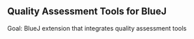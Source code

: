 ## Quality Assessment Tools for BlueJ

Goal: BlueJ extension that integrates quality assessment tools
